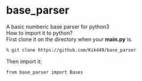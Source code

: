 # base_parser
A basic numberic base parser for python3  
How to import it to python?  
First clone it on the directory when your **main.py** is.  
``` bash
% git clone https://github.com/Kik449/base_parser  
```
Then import it:  
``` python3
from base_parser import Bases  
```
